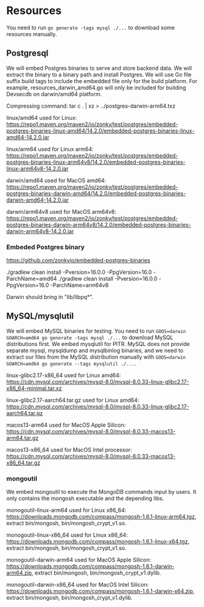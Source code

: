 # Resources

You need to run `go generate -tags mysql ./...` to download some resources manually.

## Postgresql

We will embed Postgres binaries to serve and store backend data. We will extract the binary to a binary path and install Postgres. We will use Go file suffix build tags to include the embedded file only for the build platform. For example, resources_darwin_amd64.go will only be included for building Devsecdb on darwin/amd64 platform.

Compressing command: tar c . | xz > ../postgres-darwin-arm64.txz

linux/amd64 used for Linux: https://repo1.maven.org/maven2/io/zonky/test/postgres/embedded-postgres-binaries-linux-amd64/14.2.0/embedded-postgres-binaries-linux-amd64-14.2.0.jar

linux/arm64 used for Linux arm64: https://repo1.maven.org/maven2/io/zonky/test/postgres/embedded-postgres-binaries-linux-arm64v8/14.2.0/embedded-postgres-binaries-linux-arm64v8-14.2.0.jar

darwin/amd64 used for MacOS amd64: https://repo1.maven.org/maven2/io/zonky/test/postgres/embedded-postgres-binaries-darwin-amd64/14.2.0/embedded-postgres-binaries-darwin-amd64-14.2.0.jar

darwin/arm64v8 used for MacOS arm64v8: https://repo1.maven.org/maven2/io/zonky/test/postgres/embedded-postgres-binaries-darwin-arm64v8/14.2.0/embedded-postgres-binaries-darwin-arm64v8-14.2.0.jar

### Embeded Postgres binary

https://github.com/zonkyio/embedded-postgres-binaries

./gradlew clean install -Pversion=16.0.0 -PpgVersion=16.0 -ParchName=amd64
./gradlew clean install -Pversion=16.0.0 -PpgVersion=16.0 -ParchName=arm64v8

Darwin should bring in "lib/libpq*".

## MySQL/mysqlutil

We will embed MySQL binaries for testing. You need to run `GOOS=darwin GOARCH=amd64 go generate -tags mysql ./...` to download MySQL distributions first. We embed mysqlutil for PITR. MySQL does not provide separate mysql, mysqldump and mysqlbinlog binaries, and we need to extract our files from the MySQL distribution manually with `GOOS=darwin GOARCH=amd64 go generate --tags mysqlutil ./...`.

linux-glibc2.17-x86_64 used for Linux amd64: https://cdn.mysql.com/archives/mysql-8.0/mysql-8.0.33-linux-glibc2.17-x86_64-minimal.tar.xz

linux-glibc2.17-aarch64.tar.gz used for Linux amd64: https://cdn.mysql.com/archives/mysql-8.0/mysql-8.0.33-linux-glibc2.17-aarch64.tar.gz

macos13-arm64 used for MacOS Apple Silicon: https://cdn.mysql.com/archives/mysql-8.0/mysql-8.0.33-macos13-arm64.tar.gz

macos13-x86_64 used for MacOS Intel processor: https://cdn.mysql.com/archives/mysql-8.0/mysql-8.0.33-macos13-x86_64.tar.gz

### mongoutil

We embed mongoutil to execute the MongoDB commands input by users. It only contains the mongosh executable and the depending libs.

monogoutil-linux-arm64 used for Linux x86_64: https://downloads.mongodb.com/compass/mongosh-1.6.1-linux-arm64.tgz, extract bin/mongosh, bin/mongosh_crypt_v1.so.

monogoutil-linux-x86_64 used for Linux x86_64: https://downloads.mongodb.com/compass/mongosh-1.6.1-linux-x64.tgz, extract bin/mongosh, bin/mongosh_crypt_v1.so.

monogoutil-darwin-arm64 used for MacOS Apple Silicon: https://downloads.mongodb.com/compass/mongosh-1.6.1-darwin-arm64.zip, extract bin/mongosh, bin/mongosh_crypt_v1.dylib.

monogoutil-darwin-x86_64 used for MacOS Intel Silicon: https://downloads.mongodb.com/compass/mongosh-1.6.1-darwin-x64.zip, extract bin/mongosh, bin/mongosh_crypt_v1.dylib.
